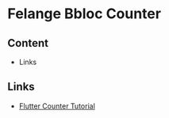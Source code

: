 # Felange Bbloc Counter

## Content

- Links

## Links

- [Flutter Counter Tutorial](https://felangel.github.io/bloc/#/fluttercountertutorial)
